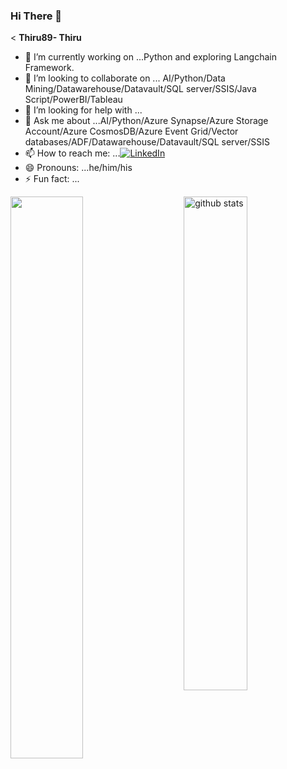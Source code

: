 ### Hi There 👋

<
**Thiru89- Thiru** 

- 🔭 I’m currently working on ...Python and exploring Langchain Framework. 
- 👯 I’m looking to collaborate on ... AI/Python/Data Mining/Datawarehouse/Datavault/SQL server/SSIS/Java Script/PowerBI/Tableau
- 🤔 I’m looking for help with ...
- 💬 Ask me about ...AI/Python/Azure Synapse/Azure Storage Account/Azure CosmosDB/Azure Event Grid/Vector databases/ADF/Datawarehouse/Datavault/SQL server/SSIS
- 📫 How to reach me: ...<a href="https://www.linkedin.com/in/thirunavukkarasu-narayanan/" target="_blank"><img src="https://img.shields.io/badge/LinkedIn-%230077B5.svg?&style=flat-square&logo=linkedin&logoColor=white" alt="LinkedIn"></a>
- 😄 Pronouns: ...he/him/his
- ⚡ Fun fact: ...
<img src="https://github-readme-streak-stats.herokuapp.com/?user=thiru89&theme=dark" width="48%" align="left" />
<img src="https://github-readme-stats.vercel.app/api?username=thiru89&show_icons=true&theme=gotham" alt="github stats" width="45%" align="right"/>





